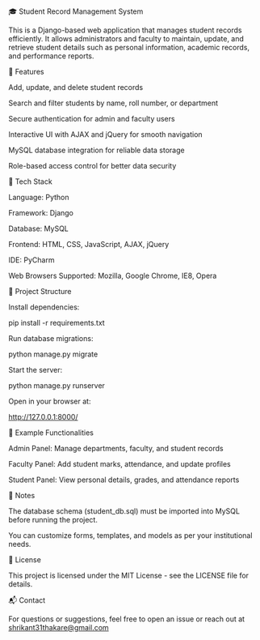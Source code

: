 🎓 Student Record Management System

This is a Django-based web application that manages student records efficiently. It allows administrators and faculty to maintain, update, and retrieve student details such as personal information, academic records, and performance reports.

📌 Features

Add, update, and delete student records

Search and filter students by name, roll number, or department

Secure authentication for admin and faculty users

Interactive UI with AJAX and jQuery for smooth navigation

MySQL database integration for reliable data storage

Role-based access control for better data security

🧰 Tech Stack

Language: Python

Framework: Django

Database: MySQL

Frontend: HTML, CSS, JavaScript, AJAX, jQuery

IDE: PyCharm

Web Browsers Supported: Mozilla, Google Chrome, IE8, Opera

📂 Project Structure

Install dependencies:

pip install -r requirements.txt


Run database migrations:

python manage.py migrate


Start the server:

python manage.py runserver


Open in your browser at:

http://127.0.0.1:8000/

🧪 Example Functionalities

Admin Panel: Manage departments, faculty, and student records

Faculty Panel: Add student marks, attendance, and update profiles

Student Panel: View personal details, grades, and attendance reports

📝 Notes

The database schema (student_db.sql) must be imported into MySQL before running the project.

You can customize forms, templates, and models as per your institutional needs.

📄 License

This project is licensed under the MIT License - see the LICENSE file for details.

📬 Contact

For questions or suggestions, feel free to open an issue or reach out at shrikant31thakare@gmail.com
